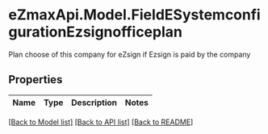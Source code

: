 # eZmaxApi.Model.FieldESystemconfigurationEzsignofficeplan
Plan choose of this company for eZsign if Ezsign is paid by the company

## Properties

Name | Type | Description | Notes
------------ | ------------- | ------------- | -------------

[[Back to Model list]](../README.md#documentation-for-models) [[Back to API list]](../README.md#documentation-for-api-endpoints) [[Back to README]](../README.md)

